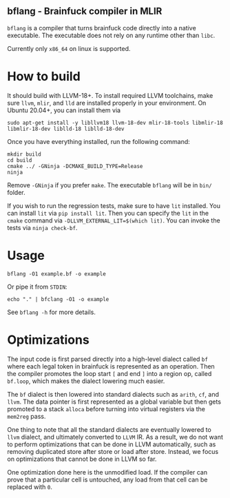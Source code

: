 bflang - Brainfuck compiler in MLIR
-----------------------------------
`bflang` is a compiler that turns brainfuck code directly into a native executable.
The executable does not rely on any runtime other than `libc`.

Currently only `x86_64` on linux is supported.

# How to build
It should build with LLVM-18+. To install required LLVM toolchains, make sure
`llvm`, `mlir`, and `lld` are installed properly in your environment. On Ubuntu 20.04+,
you can install them via

```shell
sudo apt-get install -y libllvm18 llvm-18-dev mlir-18-tools libmlir-18 libmlir-18-dev liblld-18 liblld-18-dev
```

Once you have everything installed, run the following command:

```shell
mkdir build
cd build
cmake ../ -GNinja -DCMAKE_BUILD_TYPE=Release
ninja
```

Remove `-GNinja` if you prefer `make`. The executable `bflang` will be in `bin/` folder.

If you wish to run the regression tests, make sure to have `lit` installed. You can
install `lit` via `pip install lit`. Then you can specify the `lit` in the `cmake`
command via `-DLLVM_EXTERNAL_LIT=$(which lit)`. You can invoke the tests via `ninja check-bf`.

# Usage

```shell
bflang -O1 example.bf -o example
```

Or pipe it from `STDIN`:
```shell
echo "." | bfclang -O1 -o example
```

See `bflang -h` for more details.

# Optimizations
The input code is first parsed directly into a high-level dialect called `bf` where
each legal token in brainfuck is represented as an operation. Then the compiler
promotes the loop start `[` and end `]` into a region op, called `bf.loop`, which
makes the dialect lowering much easier.

The `bf` dialect is then lowered into standard dialects such as `arith`, `cf`, and
`llvm`. The data pointer is first represented as a global variable but then gets
promoted to a stack `alloca` before turning into virtual registers via the
`mem2reg` pass.

One thing to note that all the standard dialects are eventually lowered to `llvm`
dialect, and ultimately converted to `LLVM` IR. As a result, we do not want to
perform optimizations that can be done in LLVM automatically, such as removing
duplicated store after store or load after store. Instead, we focus on optimizations
that cannot be done in LLVM so far.

One optimization done here is the unmodified load. If the compiler can prove that
a particular cell is untouched, any load from that cell can be replaced with `0`.
